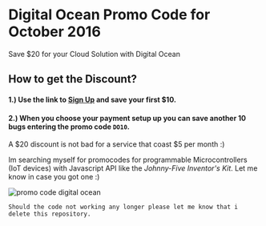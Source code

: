 # Digital Ocean Promo Code for October 2016

Save $20 for your Cloud Solution with Digital Ocean

## How to get the Discount?  

####  1.) Use the link to [Sign Up](https://m.do.co/c/25b74399d9b5) and save your first $10.

#### 2.) When you choose your payment setup up you can save another 10 bugs entering the promo code `DO10`.

A $20 discount is not bad for a service that coast $5 per month :)

Im searching myself for promocodes for programmable Microcontrollers (IoT devices) with Javascript API like the *Johnny-Five Inventor's Kit*. Let me know in case you got one :)
  
![promo code digital ocean](http://i.giphy.com/3osxYamKD88c6pXdfO.gif)


	Should the code not working any longer please let me know that i delete this repository.
